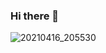 ### Hi there 👋
![20210416_205530](https://user-images.githubusercontent.com/86346590/125128629-eef4b500-e106-11eb-8e81-e54780a40992.png)

<!--
**LeDuble/LeDuble** is a ✨ _special_ ✨ repository because its `README.md` (this file) appears on your GitHub profile.

Here are some ideas to get you started:

- ❤️ I love analyzing data and visualizing them
- ✍️ Currently learning django (and loving it!)
- 🎶 Listening improvised jazz or electronic music while coding
- 🏋️ Training sports (running and bouldering) to unwind and relax
- 💬 My favorite quotes are...
> "The reality is, most people don’t put in the time to keep up and learn. That’s always given me a competitive advantage." - Mark Cuban
> "A person who is happy is not because everything is right in his life, He is happy because of his attitude towards everything in his life is right." - Sundar Pichai
> "I've missed more than 9000 shots in my career. I've lost almost 300 games. 26 times, I've been trusted to take the game-winning shot and missed. I've failed over and over and over again in my life" - Michael Jordan

<!--

- 🔭 I’m currently working on ...
- 🌱 I’m currently learning ...
- 👯 I’m looking to collaborate on ...
- 🤔 I’m looking for help with ...
- 💬 Ask me about ...
- 📫 How to reach me: ...
- 😄 Pronouns: ...
- ⚡ Fun fact: ...
-->
